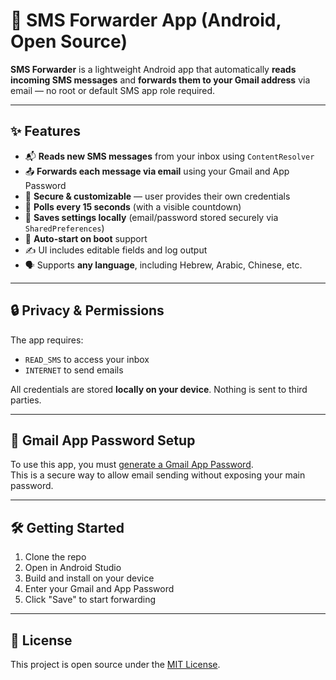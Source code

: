 # 📱 SMS Forwarder App (Android, Open Source)

**SMS Forwarder** is a lightweight Android app that automatically **reads incoming SMS messages** and **forwards them to your Gmail address** via email — no root or default SMS app role required.

---

## ✨ Features

- 📬 **Reads new SMS messages** from your inbox using `ContentResolver`
- 📤 **Forwards each message via email** using your Gmail and App Password
- 🔐 **Secure & customizable** — user provides their own credentials
- 🔁 **Polls every 15 seconds** (with a visible countdown)
- 💾 **Saves settings locally** (email/password stored securely via `SharedPreferences`)
- 🔄 **Auto-start on boot** support
- ✍️ UI includes editable fields and log output
- 🗣 Supports **any language**, including Hebrew, Arabic, Chinese, etc.

---

## 🔒 Privacy & Permissions

The app requires:
- `READ_SMS` to access your inbox
- `INTERNET` to send emails

All credentials are stored **locally on your device**. Nothing is sent to third parties.

---

## 🔗 Gmail App Password Setup

To use this app, you must [generate a Gmail App Password](https://myaccount.google.com/apppasswords).  
This is a secure way to allow email sending without exposing your main password.

---

## 🛠 Getting Started

1. Clone the repo
2. Open in Android Studio
3. Build and install on your device
4. Enter your Gmail and App Password
5. Click "Save" to start forwarding

---

## 📂 License

This project is open source under the [MIT License](LICENSE).
